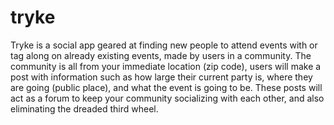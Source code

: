 # tryke

Tryke is a social app geared at finding new people to attend events with or tag along on already existing events, made by users in a community.
The community is all from your immediate location (zip code), users will make a post with information such as how large their current party
is, where they are going (public place), and what the event is going to be. These posts will act as a forum to keep your community socializing with each other,
and also eliminating the dreaded third wheel.